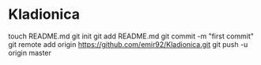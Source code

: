 Kladionica
==========
touch README.md
git init
git add README.md
git commit -m "first commit"
git remote add origin https://github.com/emir92/Kladionica.git
git push -u origin master
